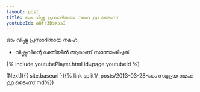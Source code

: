 ```yaml
---
layout: post
title: ഓം വിഷ്ണു പ്രസാദിതായ നമഹ ൧൧ ടൈംസ്
youtubeId: aQfr3BsxssI
---
```

 
 
 ഓം വിഷ്ണു പ്രസാദിതായ നമഹ 
 
 -  വിഷ്ണുവിന്റെ ഭക്തിയിൽ ആരാണ് സന്തോഷിച്ചത് 
 
  
 
  
 
 
 
 
 
 


{% include youtubePlayer.html id=page.youtubeId %}
 
[Next]({{ site.baseurl }}{% link  split1/_posts/2013-03-28-ഓം സമുദ്രയ നമഹ ൧൧ ടൈംസ്.md%})
 
